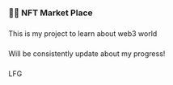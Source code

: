 <h3 align="left">👩‍💻  NFT Market Place</h3>

###

<p align="left">This is my project to learn about web3 world</p>

###
###

<p align="left">Will be consistently update about my progress!</p>

###
###

<p align="left">LFG</p>

###
